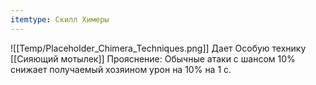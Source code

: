 ```yaml
---
itemtype: Скилл Химеры
---
```

![[Temp/Placeholder_Chimera_Techniques.png]]
Дает Особую технику [[Сияющий мотылек]] Прояснение: Обычные атаки с шансом 10% снижает получаемый хозяином урон на 10% на 1 с.
